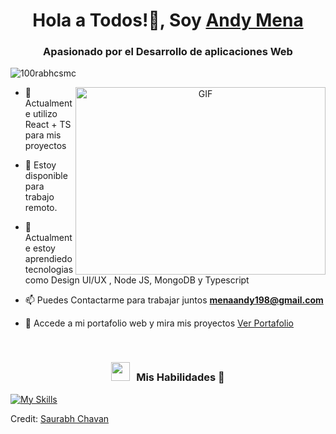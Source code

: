 
<h1 align="center">Hola a Todos!👋, Soy <a href="https://100rabhcsmc.github.io/Me.io/" target="blank">
Andy Mena</a></h1>
<h3 align="center">Apasionado por el Desarrollo de aplicaciones Web</h3>

<p align="left"> <img src="https://komarev.com/ghpvc/?username=100rabhcsmc&label=Profile%20views&color=0e75b6&style=flat" alt="100rabhcsmc" /> </p>

<a target="_blank" align="center">
  <img align="right" top="500" height="300" width="400" alt="GIF" src="https://media.giphy.com/media/SWoSkN6DxTszqIKEqv/giphy.gif">
</a>


- 🌱 Actualmente utilizo React + TS para mis proyectos

- 🤝 Estoy disponible para trabajo remoto.

- 🌱 Actualmente estoy aprendiedo tecnologias como Design UI/UX , Node JS, MongoDB y Typescript 

- 📫 Puedes Contactarme para trabajar juntos **menaandy198@gmail.com**

- 📄 Accede a mi portafolio web y mira mis proyectos <a href="https://portafoliowebandy.netlify.app/" target="blank">Ver Portafolio</a>
<br/>
<h3 align="center" > <img src="https://media.giphy.com/media/iY8CRBdQXODJSCERIr/giphy.gif" width="30" height="30" style="margin-right: 10px;">Mis Habilidades 🤝 </h3>

<p align="center">

 
[![My Skills](https://skillicons.dev/icons?i=js,html,css,bootstrap,git,react,nodejs,mysql,tailwind,ts)](https://skillicons.dev)
       

</p>



Credit: [Saurabh Chavan](https://github.com/100rabhcsmc)
